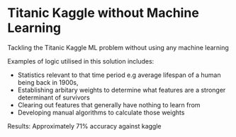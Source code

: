 # Titanic Kaggle without Machine Learning
Tackling the Titanic Kaggle ML problem without using any machine learning 

Examples of logic utilised in this solution includes:
- Statistics relevant to that time period e.g average lifespan of a human being back in 1900s,
- Establishing arbitary weights to determine what features are a stronger determinant of survivors
- Clearing out features that generally have nothing to learn from
- Developing manual algorithms to calculate those weights 

Results:
Approximately 71% accuracy against kaggle
